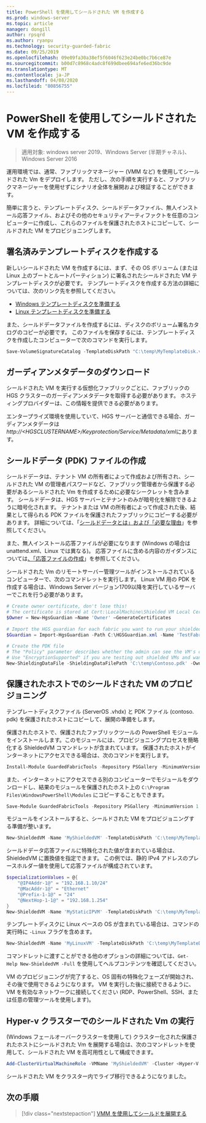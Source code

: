 ```yaml
---
title: PowerShell を使用してシールドされた VM を作成する
ms.prod: windows-server
ms.topic: article
manager: dongill
author: rpsqrd
ms.author: ryanpu
ms.technology: security-guarded-fabric
ms.date: 09/25/2019
ms.openlocfilehash: 09e09fa30a38ef5f6046f623e24be0bc7b6ce87e
ms.sourcegitcommit: b00d7c8968c4adc8f699dbee694afe6ed36bc9de
ms.translationtype: MT
ms.contentlocale: ja-JP
ms.lasthandoff: 04/08/2020
ms.locfileid: "80856755"
---
```

# <a name="create-a-shielded-vm-using-powershell"></a>PowerShell を使用してシールドされた VM を作成する

>適用対象: windows server 2019、Windows Server (半期チャネル)、Windows Server 2016

運用環境では、通常、ファブリックマネージャー (VMM など) を使用してシールドされた Vm をデプロイします。 ただし、次の手順を実行すると、ファブリックマネージャーを使用せずにシナリオ全体を展開および検証することができます。

簡単に言うと、テンプレートディスク、シールドデータファイル、無人インストール応答ファイル、およびその他のセキュリティアーティファクトを任意のコンピューターに作成し、これらのファイルを保護されたホストにコピーして、シールドされた VM をプロビジョニングします。

## <a name="create-a-signed-template-disk"></a>署名済みテンプレートディスクを作成する

新しいシールドされた VM を作成するには、まず、その OS ボリューム (または Linux 上のブートとルートパーティション) に署名されたシールドされた VM テンプレートディスクが必要です。
テンプレートディスクを作成する方法の詳細については、次のリンク先を参照してください。

- [Windows テンプレートディスクを準備する](guarded-fabric-create-a-shielded-vm-template.md)
- [Linux テンプレートディスクを準備する](guarded-fabric-create-a-linux-shielded-vm-template.md)

また、シールドデータファイルを作成するには、ディスクのボリューム署名カタログのコピーが必要です。
このファイルを保存するには、テンプレートディスクを作成したコンピューターで次のコマンドを実行します。

```powershell
Save-VolumeSignatureCatalog -TemplateDiskPath "C:\temp\MyTemplateDisk.vhdx" -VolumeSignatureCatalogPath "C:\temp\MyTemplateDiskCatalog.vsc"
```

## <a name="download-guardian-metadata"></a>ガーディアンメタデータのダウンロード

シールドされた VM を実行する仮想化ファブリックごとに、ファブリックの HGS クラスターのガーディアンメタデータを取得する必要があります。
ホスティングプロバイダーは、この情報を提供できる必要があります。

エンタープライズ環境を使用していて、HGS サーバーと通信できる場合、ガーディアンメタデータは*http://\<HGSCLUSTERNAME\>/Keyprotection/Service/Metadata/xml*にあります。

## <a name="create-shielding-data-pdk-file"></a>シールドデータ (PDK) ファイルの作成

シールドデータは、テナント VM の所有者によって作成および所有され、シールドされた VM の管理者パスワードなど、ファブリック管理者から保護する必要があるシールドされた Vm を作成するために必要なシークレットを含みます。
シールドデータは、HGS サーバーとテナントのみが暗号化を解除できるように暗号化されます。
テナントまたは VM の所有者によって作成された後、結果として得られる PDK ファイルを保護されたファブリックにコピーする必要があります。
詳細については、「[シールドデータとは」および「必要な理由](guarded-fabric-and-shielded-vms.md#what-is-shielding-data-and-why-is-it-necessary)」を参照してください。

また、無人インストール応答ファイルが必要になります (Windows の場合は unattend.xml、Linux では異なる)。 応答ファイルに含める内容のガイダンスについては[、「応答ファイルの作成](guarded-fabric-tenant-creates-shielding-data.md#create-an-answer-file)」を参照してください。

シールドされた Vm のリモートサーバー管理ツールがインストールされているコンピューターで、次のコマンドレットを実行します。
Linux VM 用の PDK を作成する場合は、Windows Server バージョン1709以降を実行しているサーバーでこれを行う必要があります。

 
```powershell
# Create owner certificate, don't lose this!
# The certificate is stored at Cert:\LocalMachine\Shielded VM Local Certificates
$Owner = New-HgsGuardian –Name 'Owner' –GenerateCertificates
 
# Import the HGS guardian for each fabric you want to run your shielded VM
$Guardian = Import-HgsGuardian -Path C:\HGSGuardian.xml -Name 'TestFabric'
 
# Create the PDK file
# The "Policy" parameter describes whether the admin can see the VM's console or not
# Use "EncryptionSupported" if you are testing out shielded VMs and want to debug any issues during the specialization process
New-ShieldingDataFile -ShieldingDataFilePath 'C:\temp\Contoso.pdk' -Owner $Owner –Guardian $guardian –VolumeIDQualifier (New-VolumeIDQualifier -VolumeSignatureCatalogFilePath 'C:\temp\MyTemplateDiskCatalog.vsc' -VersionRule Equals) -WindowsUnattendFile 'C:\unattend.xml' -Policy Shielded
```
    
## <a name="provision-shielded-vm-on-a-guarded-host"></a>保護されたホストでのシールドされた VM のプロビジョニング
テンプレートディスクファイル (ServerOS .vhdx) と PDK ファイル (contoso. pdk) を保護されたホストにコピーして、展開の準備をします。

保護されたホストで、保護されたファブリックツールの PowerShell モジュールをインストールします。このモジュールには、プロビジョニングプロセスを簡略化する ShieldedVM コマンドレットが含まれています。 保護されたホストがインターネットにアクセスできる場合は、次のコマンドを実行します。

```powershell
Install-Module GuardedFabricTools -Repository PSGallery -MinimumVersion 1.0.0
```

また、インターネットにアクセスできる別のコンピューターでモジュールをダウンロードし、結果のモジュールを保護されたホスト上の `C:\Program Files\WindowsPowerShell\Modules` にコピーすることもできます。

```powershell
Save-Module GuardedFabricTools -Repository PSGallery -MinimumVersion 1.0.0 -Path C:\temp\
```

モジュールをインストールすると、シールドされた VM をプロビジョニングする準備が整います。

```powershell
New-ShieldedVM -Name 'MyShieldedVM' -TemplateDiskPath 'C:\temp\MyTemplateDisk.vhdx' -ShieldingDataFilePath 'C:\temp\Contoso.pdk' -Wait
```

シールドデータ応答ファイルに特殊化された値が含まれている場合は、ShieldedVM に置換値を指定できます。 この例では、静的 IPv4 アドレスのプレースホルダー値を使用して応答ファイルが構成されています。

```powershell
$specializationValues = @{
    "@IP4Addr-1@" = "192.168.1.10/24"
    "@MacAddr-1@" = "Ethernet"
    "@Prefix-1-1@" = "24"
    "@NextHop-1-1@" = "192.168.1.254"
}
New-ShieldedVM -Name 'MyStaticIPVM' -TemplateDiskPath 'C:\temp\MyTemplateDisk.vhdx' -ShieldingDataFilePath 'C:\temp\Contoso.pdk' -SpecializationValues $specializationValues -Wait

```

テンプレートディスクに Linux ベースの OS が含まれている場合は、コマンドの実行時に `-Linux` フラグを含めます。

```powershell
New-ShieldedVM -Name 'MyLinuxVM' -TemplateDiskPath 'C:\temp\MyTemplateDisk.vhdx' -ShieldingDataFilePath 'C:\temp\Contoso.pdk' -Wait -Linux
```

コマンドレットに渡すことができる他のオプションの詳細については、`Get-Help New-ShieldedVM -Full` を使用してヘルプコンテンツを確認してください。

VM のプロビジョニングが完了すると、OS 固有の特殊化フェーズが開始され、その後で使用できるようになります。
VM を実行した後に接続できるように、VM を有効なネットワークに接続してください (RDP、PowerShell、SSH、または任意の管理ツールを使用します)。

## <a name="running-shielded-vms-on-a-hyper-v-cluster"></a>Hyper-v クラスターでのシールドされた Vm の実行

(Windows フェールオーバークラスターを使用して) クラスター化された保護されたホストにシールドされた Vm を展開する場合は、次のコマンドレットを使用して、シールドされた VM を高可用性として構成できます。

```powershell
Add-ClusterVirtualMachineRole -VMName 'MyShieldedVM' -Cluster <Hyper-V cluster name>
```

シールドされた VM をクラスター内でライブ移行できるようになりました。

## <a name="next-step"></a>次の手順

> [!div class="nextstepaction"]
> [VMM を使用してシールドを展開する](guarded-fabric-tenant-deploys-shielded-vm-using-vmm.md)